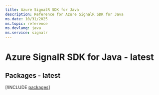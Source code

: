 ```yaml
---
title: Azure SignalR SDK for Java
description: Reference for Azure SignalR SDK for Java
ms.date: 10/31/2025
ms.topic: reference
ms.devlang: java
ms.service: signalr
---
```

# Azure SignalR SDK for Java - latest
## Packages - latest
[!INCLUDE [packages](signalr-index.md)]